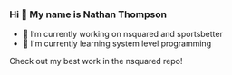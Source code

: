 ### Hi 👋 My name is Nathan Thompson

<!--
Experience and History
-->

<!--
Programming Languages
Java ***
C# ***
C ***
SQL *
ASM *
-->

- 🔭 I’m currently working on nsquared and sportsbetter
- 🌱 I'm currently learning system level programming

Check out my best work in the nsquared repo!
<!--
**nathanthomp/nathanthomp** is a ✨ _special_ ✨ repository because its `README.md` (this file) appears on your GitHub profile.

Here are some ideas to get you started:

- 🔭 I’m currently working on ...
- 🌱 I'm currently learning ...
- 👯 I’m looking to collaborate on ...
- 🤔 I’m looking for help with ...
- 💬 Ask me about ...
- 📫 How to reach me: ...
- 😄 Pronouns: ...
- ⚡ Fun fact: ...
-->
